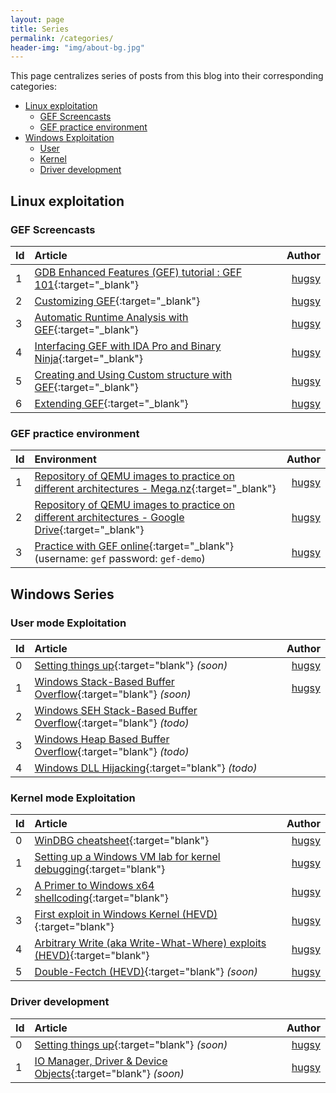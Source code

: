 ```yaml
---
layout: page
title: Series
permalink: /categories/
header-img: "img/about-bg.jpg"
---
```


This page centralizes series of posts from this blog into their corresponding categories:

- [Linux exploitation](#linux-exploitation)
  - [GEF Screencasts](#gef-screencasts)
  - [GEF practice environment](#gef-practice-environment)
- [Windows Exploitation](#windows)
  - [User](#user-mode-exploitation)
  - [Kernel](#kernel-mode-exploitation)
  - [Driver development](#driver-development)



## Linux exploitation ##

### GEF Screencasts ###

| Id   | Article                                                                                                         |                  Author |
| :--- | :-------------------------------------------------------------------------------------------------------------- | ----------------------: |
| 1    | [GDB Enhanced Features (GEF) tutorial : GEF 101](https://www.youtube.com/watch?v=KWG7prhH-ks){:target="_blank"} | [hugsy](/authors/hugsy) |
| 2    | [Customizing GEF](https://www.youtube.com/watch?v=Pnv-FeWu4DE){:target="_blank"}                                | [hugsy](/authors/hugsy) |
| 3    | [Automatic Runtime Analysis with GEF](https://www.youtube.com/watch?v=DoGPfi9zs6M){:target="_blank"}            | [hugsy](/authors/hugsy) |
| 4    | [Interfacing GEF with IDA Pro and Binary Ninja](https://www.youtube.com/watch?v=QJKmcZumWyA){:target="_blank"}  | [hugsy](/authors/hugsy) |
| 5    | [Creating and Using Custom structure with GEF](https://www.youtube.com/watch?v=pid2aW7Bt_w){:target="_blank"}   | [hugsy](/authors/hugsy) |
| 6    | [Extending GEF](https://www.youtube.com/watch?v=QsBn1nIOnWk){:target="_blank"}                                  | [hugsy](/authors/hugsy) |


### GEF practice environment  ###

| Id   | Environment                                                                                                                                                                               |                  Author |
| :--- | :---------------------------------------------------------------------------------------------------------------------------------------------------------------------------------------- | ----------------------: |
| 1    | [Repository of QEMU images to practice on different architectures - Mega.nz](https://mega.nz/#F!oMoVzQaJ!iS73iiQQ3t_6HuE-XpnyaA){:target="_blank"}                                        | [hugsy](/authors/hugsy) |
| 2    | [Repository of QEMU images to practice on different architectures - Google Drive](https://drive.google.com/drive/folders/107uMlL_DS8yD2TS_0yrHXBDnLOj44a8P?usp=sharing){:target="_blank"} | [hugsy](/authors/hugsy) |
| 3    | [Practice with GEF online](https://demo.gef.blah.cat){:target="_blank"}  (username: `gef` password: `gef-demo`)                                                                           | [hugsy](/authors/hugsy) |


## Windows Series ##


### User mode Exploitation ###

| Id   | Article                                                               |                  Author |
| :--- | :-------------------------------------------------------------------- | ----------------------: |
| 0    | [Setting things up](#){:target="blank"}    _(soon)_                   | [hugsy](/authors/hugsy) |
| 1    | [Windows Stack-Based Buffer Overflow](#){:target="blank"}    _(soon)_ | [hugsy](/authors/hugsy) |
| 2    | [Windows SEH Stack-Based Buffer Overflow](#){:target="blank"}    _(todo)_ |  |
| 3    | [Windows Heap Based Buffer Overflow](#){:target="blank"}    _(todo)_ |  |
| 4    | [Windows DLL Hijacking](#){:target="blank"}    _(todo)_ |  |



### Kernel mode Exploitation ###

| Id   | Article                                                                                                                                 |                  Author |
| :--- | :-------------------------------------------------------------------------------------------------------------------------------------- | ----------------------: |
| 0    | [WinDBG cheatsheet](https://github.com/hugsy/defcon_27_windbg_workshop/blob/master/windbg_cheatsheet.md){:target="blank"}               | [hugsy](/authors/hugsy) |
| 1    | [Setting up a Windows VM lab for kernel debugging](/2017/08/07/setting-up-a-windows-vm-lab-for-kernel-debugging){:target="blank"}       | [hugsy](/authors/hugsy) |
| 2    | [A Primer to Windows x64 shellcoding](/2017/08/14/a-primer-to-windows-x64-shellcoding){:target="blank"}                                 | [hugsy](/authors/hugsy) |
| 3    | [First exploit in Windows Kernel (HEVD)](/2017/08/18/first-exploit-in-windows-kernel-hevd){:target="blank"}                             | [hugsy](/authors/hugsy) |
| 4    | [Arbitrary Write (aka Write-What-Where) exploits (HEVD)](/2017/08/31/arbitrary-write-primitive-in-windows-kernel-hevd){:target="blank"} | [hugsy](/authors/hugsy) |
| 5    | [Double-Fectch (HEVD)](#){:target="blank"}    _(soon)_                                                                                  | [hugsy](/authors/hugsy) |


### Driver development ###

| Id   | Article                                                               |                  Author |
| :--- | :-------------------------------------------------------------------- | ----------------------: |
| 0    | [Setting things up](#){:target="blank"}    _(soon)_                   | [hugsy](/authors/hugsy) |
| 1    | [IO Manager, Driver & Device Objects](#){:target="blank"}    _(soon)_ | [hugsy](/authors/hugsy) |
